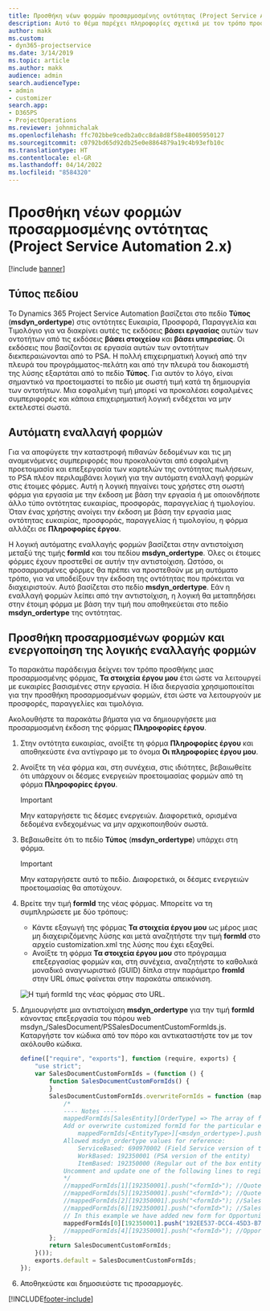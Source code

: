```yaml
---
title: Προσθήκη νέων φορμών προσαρμοσμένης οντότητας (Project Service Automation 2.x)
description: Αυτό το θέμα παρέχει πληροφορίες σχετικά με τον τρόπο προσθήκης φορμών προσαρμοσμένων οντοτήτων για τις ευκαιρίες, τις προσφορές, τις παραγγελίες ή τα τιμολόγια στο Dynamics 365 Project Service Automation 2.x.
author: makk
ms.custom:
- dyn365-projectservice
ms.date: 3/14/2019
ms.topic: article
ms.author: makk
audience: admin
search.audienceType:
- admin
- customizer
search.app:
- D365PS
- ProjectOperations
ms.reviewer: johnmichalak
ms.openlocfilehash: ffc702bbe9cedb2a0cc8da8d8f58e48005950127
ms.sourcegitcommit: c0792bd65d92db25e0e8864879a19c4b93efb10c
ms.translationtype: HT
ms.contentlocale: el-GR
ms.lasthandoff: 04/14/2022
ms.locfileid: "8584320"
---
```

# <a name="add-new-custom-entity-forms-project-service-automation-2x"></a>Προσθήκη νέων φορμών προσαρμοσμένης οντότητας (Project Service Automation 2.x)

[!include [banner](../../includes/psa-now-project-operations.md)]

## <a name="type-field"></a>Τύπος πεδίου 

Το Dynamics 365 Project Service Automation βασίζεται στο πεδίο **Τύπος** (**msdyn\_ordertype**) στις οντότητες Ευκαιρία, Προσφορά, Παραγγελία και Τιμολόγιο για να διακρίνει αυτές τις εκδόσεις **βάσει εργασίας** αυτών των οντοτήτων από τις εκδόσεις **βάσει στοιχείου** και **βάσει υπηρεσίας**. Οι εκδόσεις που βασίζονται σε εργασία αυτών των οντοτήτων διεκπεραιώνονται από το PSA. Η πολλή επιχειρηματική λογική από την πλευρά του προγράμματος-πελάτη και από την πλευρά του διακομιστή της λύσης εξαρτάται από το πεδίο **Τύπος**. Για αυτόν το λόγο, είναι σημαντικό να προετοιμαστεί το πεδίο με σωστή τιμή κατά τη δημιουργία των οντοτήτων. Μια εσφαλμένη τιμή μπορεί να προκαλέσει εσφαλμένες συμπεριφορές και κάποια επιχειρηματική λογική ενδέχεται να μην εκτελεστεί σωστά.

## <a name="automatic-form-switching"></a>Αυτόματη εναλλαγή φορμών

Για να αποφύγετε την καταστροφή πιθανών δεδομένων και τις μη αναμενόμενες συμπεριφορές που προκαλούνται από εσφαλμένη προετοιμασία και επεξεργασία των καρτελών της οντότητας πωλήσεων, το PSA πλέον περιλαμβάνει λογική για την αυτόματη εναλλαγή φορμών στις έτοιμες φόρμες. Αυτή η λογική πηγαίνει τους χρήστες στη σωστή φόρμα για εργασία με την έκδοση με βάση την εργασία ή με οποιονδήποτε άλλο τύπο οντότητας ευκαιρίας, προσφοράς, παραγγελίας ή τιμολογίου. Όταν ένας χρήστης ανοίγει την έκδοση με βάση την εργασία μιας οντότητας ευκαιρίας, προσφοράς, παραγγελίας ή τιμολογίου, η φόρμα αλλάζει σε **Πληροφορίες έργου**.

Η λογική αυτόματης εναλλαγής φορμών βασίζεται στην αντιστοίχιση μεταξύ της τιμής **formId** και του πεδίου **msdyn\_ordertype**. Όλες οι έτοιμες φόρμες έχουν προστεθεί σε αυτήν την αντιστοίχιση. Ωστόσο, οι προσαρμοσμένες φόρμες θα πρέπει να προστεθούν με μη αυτόματο τρόπο, για να υποδείξουν την έκδοση της οντότητας που πρόκειται να διαχειριστούν. Αυτό βασίζεται στο πεδίο **msdyn\_ordertype**. Εάν η εναλλαγή φορμών λείπει από την αντιστοίχιση, η λογική θα μεταπηδήσει στην έτοιμη φόρμα με βάση την τιμή που αποθηκεύεται στο πεδίο **msdyn\_ordertype** της οντότητας.

## <a name="add-custom-forms-and-turn-on-the-form-switching-logic"></a>Προσθήκη προσαρμοσμένων φορμών και ενεργοποίηση της λογικής εναλλαγής φορμών

Το παρακάτω παράδειγμα δείχνει τον τρόπο προσθήκης μιας προσαρμοσμένης φόρμας, **Τα στοιχεία έργου μου** έτσι ώστε να λειτουργεί με ευκαιρίες βασισμένες στην εργασία. Η ίδια διεργασία χρησιμοποιείται για την προσθήκη προσαρμοσμένων φορμών, έτσι ώστε να λειτουργούν με προσφορές, παραγγελίες και τιμολόγια.

Ακολουθήστε τα παρακάτω βήματα για να δημιουργήσετε μια προσαρμοσμένη έκδοση της φόρμας **Πληροφορίες έργου**.

1. Στην οντότητα ευκαιρίας, ανοίξτε τη φόρμα **Πληροφορίες έργου** και αποθηκεύστε ένα αντίγραφο με το όνομα **Οι πληροφορίες έργου μου**.
2. Ανοίξτε τη νέα φόρμα και, στη συνέχεια, στις ιδιότητες, βεβαιωθείτε ότι υπάρχουν οι δέσμες ενεργειών προετοιμασίας φορμών από τη φόρμα **Πληροφορίες έργου**. 

    > [!IMPORTANT]
    > Μην καταργήσετε τις δέσμες ενεργειών. Διαφορετικά, ορισμένα δεδομένα ενδεχομένως να μην αρχικοποιηθούν σωστά.

3. Βεβαιωθείτε ότι το πεδίο **Τύπος** (**msdyn\_ordertype**) υπάρχει στη φόρμα. 

    > [!IMPORTANT]
    > Μην καταργήσετε αυτό το πεδίο. Διαφορετικά, οι δέσμες ενεργειών προετοιμασίας θα αποτύχουν.

4. Βρείτε την τιμή **formId** της νέας φόρμας. Μπορείτε να τη συμπληρώσετε με δύο τρόπους:

    - Κάντε εξαγωγή της φόρμας **Τα στοιχεία έργου μου** ως μέρος μιας μη διαχειριζόμενης λύσης και μετά αναζητήστε την τιμή **formId** στο αρχείο customization.xml της λύσης που έχει εξαχθεί.
    - Ανοίξτε τη φόρμα **Τα στοιχεία έργου μου** στο πρόγραμμα επεξεργασίας φορμών και, στη συνέχεια, αναζητήστε το καθολικά μοναδικό αναγνωριστικό (GUID) δίπλα στην παράμετρο **fromId** στην URL όπως φαίνεται στην παρακάτω απεικόνιση.

    ![Η τιμή formId της νέας φόρμας στο URL.](media/how-to-add-custom-forms-in-v2.0.png)

5. Δημιουργήστε μια αντιστοίχιση **msdyn\_ordertype** για την τιμή **formId** κάνοντας επεξεργασία του πόρου web msdyn\_/SalesDocument/PSSalesDocumentCustomFormIds.js. Καταργήστε τον κώδικα από τον πόρο και αντικαταστήστε τον με τον ακόλουθο κώδικα.

    ```javascript
    define(["require", "exports"], function (require, exports) {
        "use strict";
        var SalesDocumentCustomFormIds = (function () {
            function SalesDocumentCustomFormIds() {
            }
            SalesDocumentCustomFormIds.overwriteFormIds = function (mappedFormIds) {
                /*
                ---- Notes ----
                mappedFormIds[SalesEntity][OrderType] => The array of forms IDs that support particular entity and order type
                Add or overwrite customized formId for the particular entity and order type by calling:
                    mappedFormIds[<EntityType>][<msdyn_ordertype>].push("<formId>");
                Allowed msdyn_ordertype values for reference:
                    ServiceBased: 690970002 (Field Service version of the entity)
                    WorkBased: 192350001 (PSA version of the entity)
                    ItemBased: 192350000 (Regular out of the box entity)
                Uncomment and update one of the following lines to register custom PSA form for required entity:
                */      
                //mappedFormIds[1][192350001].push("<formId>"); //Quote
                //mappedFormIds[5][192350001].push("<formId>"); //Quote Line
                //mappedFormIds[2][192350001].push("<formId>"); //Sales Order
                //mappedFormIds[6][192350001].push("<formId>"); //Sales Order Line
                // In this example we have added new form for Opportunity
                mappedFormIds[0][192350001].push("192EE537-DCC4-45D3-B7AF-EA694B9113D2"); //Opportunity
                //mappedFormIds[4][192350001].push("<formId>"); //Opportunity Line
            };
            return SalesDocumentCustomFormIds;
        }());
        exports.default = SalesDocumentCustomFormIds;
    });
    ```

6. Αποθηκεύστε και δημοσιεύστε τις προσαρμογές.


[!INCLUDE[footer-include](../../includes/footer-banner.md)]
